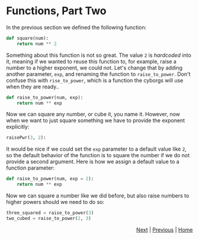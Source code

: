 # Functions, Part Two
In the previous section we defined the following function:
```python
def square(num):
    return num ** 2
```

Something about this function is not so great. The value `2` is _hardcoded_ into it, meaning if we wanted to reuse this function to, for example, raise a number to a higher exponent, we could not. Let's change that by adding another parameter, `exp`, and renaming the function to `raise_to_power`. Don't confuse this with `rise_to_power`, which is a function the cyborgs will use when they are ready..
```python
def raise_to_power(num, exp):
    return num ** exp
```
Now we can square any number, or cube it, you name it. However, now when we want to just square something we have to provide the exponent explicitly:
```python
raisePwr(3, 2):
```

It would be nice if we could set the `exp` parameter to a default value like `2`, so the default behavior of the function is to square the number if we do not provide a second argument. Here is how we assign a default value to a function parameter:
```python
def raise_to_power(num, exp = 2):
    return num ** exp
```
Now we can square a number like we did before, but also raise numbers to higher powers should we need to do so:

```python
three_squared = raise_to_power(3)
two_cubed = raise_to_power(2, 3)
```

<div style="text-align: right">
<a href="function-2.html">Next</a> | 
<a href="function.html">Previous</a> | 
<a href="../index.html">Home</a>
</div>